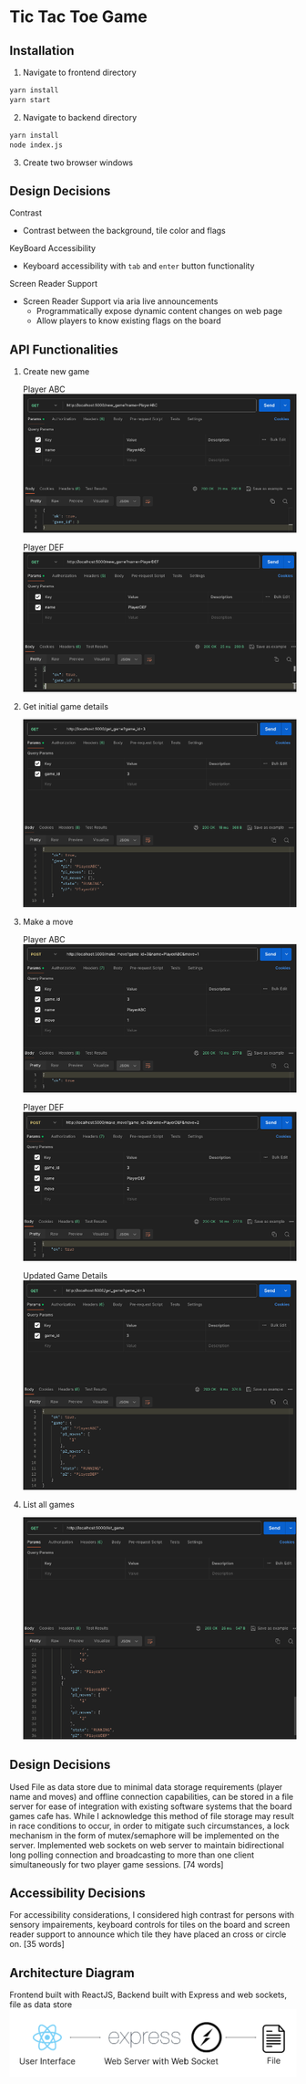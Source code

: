# Tic Tac Toe Game

## Installation

1. Navigate to frontend directory

```bash
yarn install
yarn start
```

2. Navigate to backend directory

```bash
yarn install
node index.js
```

3. Create two browser windows

## Design Decisions

Contrast
* Contrast between the background, tile color and flags

KeyBoard Accessibility
* Keyboard accessibility with `tab` and `enter` button functionality

Screen Reader Support
* Screen Reader Support via aria live announcements
    * Programmatically expose dynamic content changes on web page
    * Allow players to know existing flags on the board

## API Functionalities

1. Create new game

    Player ABC
    ![New Game Player ABC](/assets/NewGamePlayerABC.png)

    Player DEF
    ![New Game Player DEF](/assets/NewGamePlayerDEF.png)

2. Get initial game details

    ![Get Game Details](/assets/GetInitialGameDetails.png)

3. Make a move

    Player ABC
    ![Make Move](/assets/PlayerABCMove.png)

    Player DEF
    ![Make Move](/assets/PlayerDEFMove.png)

    Updated Game Details
    ![Updated Game Details](/assets/GetUpdatedGameDetails.png)

4. List all games

    ![List All Games](/assets/ListAllGames.png)

## Design Decisions

Used File as data store due to minimal data storage requirements (player name and moves) and offline connection capabilities, can be stored in a file server for ease of integration with existing software systems that the board games cafe has. While I acknowledge this method of file storage may result in race conditions to occur, in order to mitigate such circumstances, a lock mechanism in the form of mutex/semaphore will be implemented on the server.
Implemented web sockets on web server to maintain bidirectional long polling connection and broadcasting to more than one client simultaneously for two player game sessions. [74 words]

## Accessibility Decisions

For accessibility considerations, I considered high contrast for persons with sensory impairements, keyboard controls for tiles on the board and screen reader support to announce which tile they have placed an cross or circle on. [35 words]

## Architecture Diagram

Frontend built with ReactJS, Backend built with Express and web sockets, file as data store
![Architecture Diagram](/assets/Architecture%20Diagram.png)
